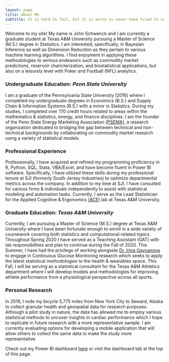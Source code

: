 ```yaml
---
layout: page
title: About Me
subtitle: It is hard to fail, but it is worse to never have tried to succeed. - Theodore Roosevelt
---
```


Welcome to my site! My name is John Schwenck and I am currently a graduate student at Texas A&M University pursuing a Master of Science (M.S.) degree in Statistics. I am interested, specifically, in Bayesian Inference as well as Dimension Reduction as they pertain to various machine learning algorithms. I find enjoyment in applying these methodologies to serious endeavors such as commodity market predictions, reservoir charicterization, and biostatistical applications, but also on a leisurely level with Poker and Football (NFL) analytics.

### Undergraduate Education: *Penn State University*
I am a graduate of the Pennsylvania State University (2016) where I completed my undergraduate degrees in Economics (B.S.) and Supply Chain & Information Systems (B.S.) with a minor in Statistics. During my studies, I completed over 170 credit hours related to areas within the mathematics & statistics, energy, and finance disciplines. I am the founder of the Penn State Energy Marketing Association [(PSEMA)](https://www.pennstateema.com/), a research organization dedicated to bridging the gap between technical and non-technical backgrounds by collaborating on commodity market research using a variety of statistical models.

### Professional Experience
Professionally, I have acquired and refined my programming proficiency in R, Python, SQL, Stata, VBA/Excel, and have become fluent in Power BI software. Specifically, I have utilized these skills during my professional tenure at SJI (formerly South Jersey Industries) to optimize departmental metrics across the company. In addition to my time at SJI, I have consulted for various firms & individuals independently to assist with statistical modeling and automation tasks. Currently, I serve as the Lead Statistician for the Applied Cognitive & Ergonomics [(ACE)](https://acelab.tamu.edu/) lab at Texas A&M University.

### Graduate Education: *Texas A&M University*
Currently, I am pursuing a Master of Science (M.S.) degree at Texas A&M University where I have been fortunate enough to enroll in a wide variety of coursework covering both statistics and computational-related topics. Throughout Spring 2020 I have served as a Teaching Assistant (GAT) with lab responsibilities and plan to continue during the Fall of 2020. This Summer, I have had the privilege of working alongside [Dr. Irina Gaynanova](https://irinagain.github.io/) to engage in Continuous Glucose Monitoring research which seeks to apply the latest statistical methodologies to the health & wearables space. This Fall, I will be serving as a statistical consultant for the Texas A&M Athletics department where I will develop models and methodologies for improving athlete performance from a physiological perspective across all sports.  

### Personal Research
In 2019, I rode my bicycle 5,775 miles from New York City to Seward, Alaska to collect granular health and geospatial data for research purposes. Although a pilot study in nature, the data has allowed me to employ various statistical methods to uncover insights in cardiac performance which I hope to replicate in future research with a more representative sample. I am currently evaluating options for developing a mobile application that will allow others to collect the same data to make the study more representative. 

Check out my Power BI dashboard [here](https://app.powerbi.com/view?r=eyJrIjoiYjdmYTAzMmEtZjllZS00Mzg4LTljZDMtMTQ1Y2EyODJkNmQ1IiwidCI6IjY4ZjM4MWUzLTQ2ZGEtNDdiOS1iYTU3LTZmMzIyYjhmMGRhMSIsImMiOjN9) or visit the dashboard tab at the top of this page.
